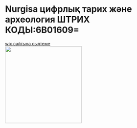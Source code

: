 <!DOCTYPE html>
<html>
<head>
	<meta charset="utf-8">
	<meta name="viewport" content="width=device-width, initial-scale=1">
	<title>ICT 14-15</title>
</head>
<body>
<h1>Nurgisa цифрлық тарих және археология ШТРИХ КОДЫ:6В01609=</h1>
<a href="https://kobegenovnurgisa52.wixsite.com/nur1"> wix сайтына сылтеме</a>
<br>
<img src="https://static.wixstatic.com/media/667b93_a06a4e9705174e86bec467b047d27114~mv2.jpg/v1/fill/w_418,h_558,al_c,q_80,usm_0.66_1.00_0.01,enc_auto/667b93_a06a4e9705174e86bec467b047d27114~mv2.jpg" width="250"/>
</body>
</html>
